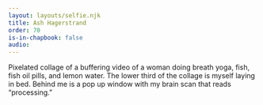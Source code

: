 ```yaml
---
layout: layouts/selfie.njk
title: Ash Hagerstrand
order: 70
is-in-chapbook: false
audio:
---
```


Pixelated collage of a buffering video of a woman doing breath yoga, fish, fish oil pills, and lemon water. The lower third of the collage is myself laying in bed. Behind me is a pop up window with my brain scan that reads “processing.”
